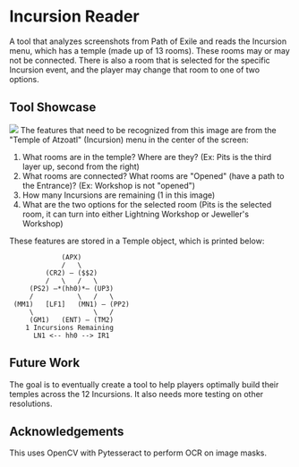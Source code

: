 # Incursion Reader

A tool that analyzes screenshots from Path of Exile and reads the Incursion menu, which has a temple (made up of 13 rooms). These rooms may or may not be connected. There is also a room that is selected for the specific Incursion event, and the player may change that room to one of two options.

## Tool Showcase
![](https://i.imgur.com/NiOwCgp.jpg)
The features that need to be recognized from this image are from the "Temple of Atzoatl" (Incursion) menu in the center of the screen:
  1) What rooms are in the temple? Where are they? (Ex: Pits is the third layer up, second from the right)
  2) What rooms are connected? What rooms are "Opened" (have a path to the Entrance)? (Ex: Workshop is not "opened")
  3) How many Incursions are remaining (1 in this image)
  4) What are the two options for the selected room (Pits is the selected room, it can turn into either Lightning Workshop or Jeweller's Workshop)

These features are stored in a Temple object, which is printed below:
```
             (APX)
             /   \
         (CR2) — ($$2)
         /   \   /   \
     (PS2) —*(hh0)*— (UP3)
     /           \   /   \
 (MM1)   [LF1]   (MN1) — (PP2)
     \               \   /
     (GM1)   (ENT) — (TM2)
    1 Incursions Remaining
      LN1 <-- hh0 --> IR1
```

## Future Work
The goal is to eventually create a tool to help players optimally build their temples across the 12 Incursions. It also needs more testing on other resolutions.

## Acknowledgements
This uses OpenCV with Pytesseract to perform OCR on image masks.
